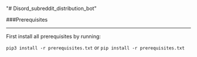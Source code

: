 "# Disord_subreddit_distribution_bot" 

###Prerequisites
-- --

First install all prerequisites by running:

`pip3 install -r prerequisites.txt` or `pip install -r prerequisites.txt`


